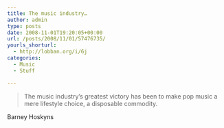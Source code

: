 ```yaml
---
title: The music industry…
author: admin
type: posts
date: 2008-11-01T19:20:05+00:00
url: /posts/2008/11/01/57476735/
yourls_shorturl:
  - http://lobban.org/i/6j
categories:
  - Music
  - Stuff

---
```

> The music industry’s greatest victory has been to make pop music a mere lifestyle choice, a disposable commodity.

Barney Hoskyns
